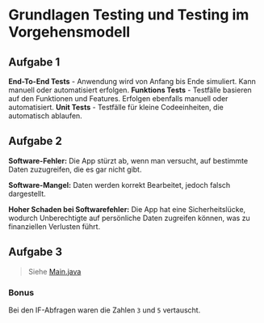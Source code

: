 # Grundlagen Testing und Testing im Vorgehensmodell

## Aufgabe 1

**End-To-End Tests** - Anwendung wird von Anfang bis Ende simuliert. Kann manuell oder automatisiert erfolgen.
**Funktions Tests** - Testfälle basieren auf den Funktionen und Features. Erfolgen ebenfalls manuell oder automatisiert.
**Unit Tests** - Testfälle für kleine Codeeinheiten, die automatisch ablaufen.

## Aufgabe 2

**Software-Fehler:** Die App stürzt ab, wenn man versucht, auf bestimmte Daten zuzugreifen, die es gar nicht gibt.

**Software-Mangel:** Daten werden korrekt Bearbeitet, jedoch falsch dargestellt.

**Hoher Schaden bei Softwarefehler:** Die App hat eine Sicherheitslücke, wodurch Unberechtigte auf persönliche Daten zugreifen können, was zu finanziellen Verlusten führt.

## Aufgabe 3

> Siehe [Main.java](untitled/src/main/java/org/example/Main.java)

### Bonus

Bei den IF-Abfragen waren die Zahlen `3` und `5` vertauscht.
